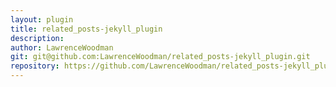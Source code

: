 ```yaml
---
layout: plugin
title: related_posts-jekyll_plugin
description: 
author: LawrenceWoodman
git: git@github.com:LawrenceWoodman/related_posts-jekyll_plugin.git
repository: https://github.com/LawrenceWoodman/related_posts-jekyll_plugin
---
```

